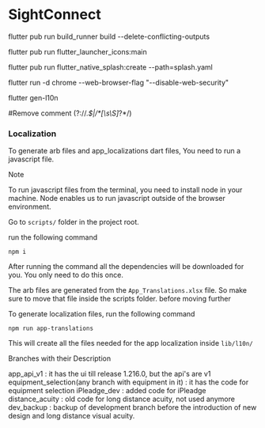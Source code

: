 # SightConnect

flutter pub run build_runner build --delete-conflicting-outputs

flutter pub run flutter_launcher_icons:main

flutter pub run flutter_native_splash:create --path=splash.yaml

flutter run -d chrome --web-browser-flag "--disable-web-security"

flutter gen-l10n

#Remove comment
(?://.*$|/\*[\s\S]*?\*/)  

### Localization

To generate arb files and app_localizations dart files, You need to run a javascript file.

> [!NOTE]
> To run javascript files from the terminal, you need to install node in your machine. Node enables us to run javascript outside of the browser environment.

Go to `scripts/` folder in the project root.

run the following command

```shell
npm i
```

After running the command all the dependencies will be downloaded for you. You only need to do this once.

The arb files are generated from the `App_Translations.xlsx` file. So make sure to move that file inside the scripts folder. before moving further

To generate localization files, run the following command

```shell
npm run app-translations
```

This will create all the files needed for the app localization inside `lib/l10n/`


Branches with their Description

app_api_v1 : it has the ui till release 1.216.0, but the api's are v1
equipment_selection(any branch with equipment in it) : it has the code for equipment selection
iPleadge_dev : added code for iPleadge
distance_acuity : old code for long distance acuity, not used anymore
dev_backup : backup of development branch before the introduction of new design and long distance visual acuity.



             